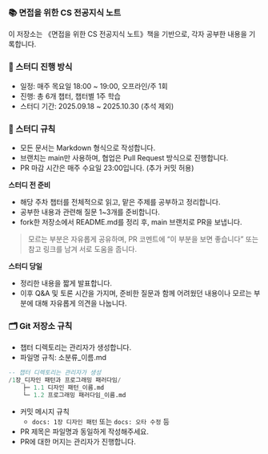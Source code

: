 ### 📚 면접을 위한 CS 전공지식 노트
이 저장소는 《면접을 위한 CS 전공지식 노트》책을 기반으로, 각자 공부한 내용을 기록합니다.  

### 📅 스터디 진행 방식
- 일정: 매주 목요일 18:00 ~ 19:00, 오프라인/주 1회
- 진행: 총 6개 챕터,  챕터별 1주 학습
- 스터디 기간: 2025.09.18 ~ 2025.10.30 (추석 제외)

### 📌 스터디 규칙
- 모든 문서는 Markdown 형식으로 작성합니다.
- 브랜치는 main만 사용하며, 협업은 Pull Request 방식으로 진행합니다.
- PR 마감 시간은 매주 수요일 23:00입니다. (추가 커밋 허용)

**스터디 전 준비**
- 해당 주차 챕터를 전체적으로 읽고, 맡은 주제를 공부하고 정리합니다.
- 공부한 내용과 관련해 질문 1~3개를 준비합니다.
- fork한 저장소에서 README.md를 정리 후, main 브랜치로 PR을 보냅니다.
  
> 모르는 부분은 자유롭게 공유하며, PR 코멘트에 “이 부분을 보면 좋습니다” 또는 참고 링크를 남겨 서로 도움을 줍니다.

**스터디 당일**
- 정리한 내용을 짧게 발표합니다.
- 이후 Q&A 및 토론 시간을 가지며, 준비한 질문과 함께 어려웠던 내용이나 모르는 부분에 대해 자유롭게 의견을 나눕니다.

### 🗂️ Git 저장소 규칙
- 챕터 디렉토리는 관리자가 생성합니다.
- 파일명 규칙: 소분류_이름.md

```sql
-- 챕터 디렉토리는 관리자가 생성
/1장_디자인 패턴과 프로그래밍 패러다임/
	├─ 1.1 디자인 패턴_이름.md
	└─ 1.2 프로그래밍 패러다임_이름.md
```

- 커밋 메시지 규칙
    - `docs: 1장 디자인 패턴` 또는 `docs: 오타 수정` 등
- PR 제목은 파일명과 동일하게 작성해주세요.
- PR에 대한 머지는 관리자가 진행합니다.
